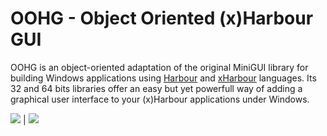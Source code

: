 # OOHG - Object Oriented (x)Harbour GUI

OOHG is an object-oriented adaptation of the original MiniGUI library for building Windows applications using [Harbour](https://harbour.github.io/) and [xHarbour](http://www.xharbour.org/) languages. Its 32 and 64 bits libraries offer an easy but yet powerfull way of adding a graphical user interface to your (x)Harbour applications under Windows.

![](source.png) | ![](hello.png)
